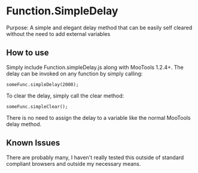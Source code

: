Function.SimpleDelay
===========
Purpose: A simple and elegant delay method that can be easily self cleared without the need to add external variables

How to use
----------
Simply include Function.simpleDelay.js along with MooTools 1.2.4+. The delay can be invoked on any function by simply calling:

	someFunc.simpleDelay(2000);

To clear the delay, simply call the clear method:

	someFunc.simpleClear();

There is no need to assign the delay to a variable like the normal MooTools delay method.

Known Issues
-----------------
There are probably many, I haven't really tested this outside of standard compliant browsers and outside my necessary means.